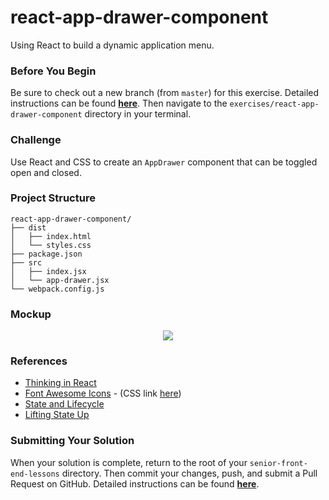 # react-app-drawer-component

Using React to build a dynamic application menu.

### Before You Begin

Be sure to check out a new branch (from `master`) for this exercise. Detailed instructions can be found [**here**](../../guides/before-each-exercise.md). Then navigate to the `exercises/react-app-drawer-component` directory in your terminal.

### Challenge

Use React and CSS to create an `AppDrawer` component that can be toggled open and closed.

### Project Structure

```shell
react-app-drawer-component/
├── dist
│   ├── index.html
│   └── styles.css
├── package.json
├── src
│   ├── index.jsx
│   └── app-drawer.jsx
└── webpack.config.js
```

### Mockup

<p align="center">
  <img src="app-drawer.png"/>
</p>

### References

- [Thinking in React](https://reactjs.org/docs/thinking-in-react.html)
- [Font Awesome Icons](https://fontawesome.com/icons?d=gallery) - (CSS link [here](https://cdnjs.cloudflare.com/ajax/libs/font-awesome/5.9.0/css/all.css))
- [State and Lifecycle](https://reactjs.org/docs/state-and-lifecycle.html)
- [Lifting State Up](https://reactjs.org/docs/lifting-state-up.html)

### Submitting Your Solution

When your solution is complete, return to the root of your `senior-front-end-lessons` directory. Then commit your changes, push, and submit a Pull Request on GitHub. Detailed instructions can be found [**here**](../../guides/after-each-exercise.md).
